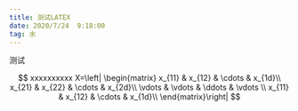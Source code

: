 ```yaml
---
title: 测试LATEX
date: 2020/7/24  9:18:00
tag: 水
---
```


测试


$$
xxxxxxxxxx X=\left|    \begin{matrix}        x_{11} & x_{12} & \cdots & x_{1d}\\        x_{21} & x_{22} & \cdots & x_{2d}\\        \vdots & \vdots & \ddots & \vdots \\        x_{11} & x_{12} & \cdots & x_{1d}\\    \end{matrix}\right|
$$